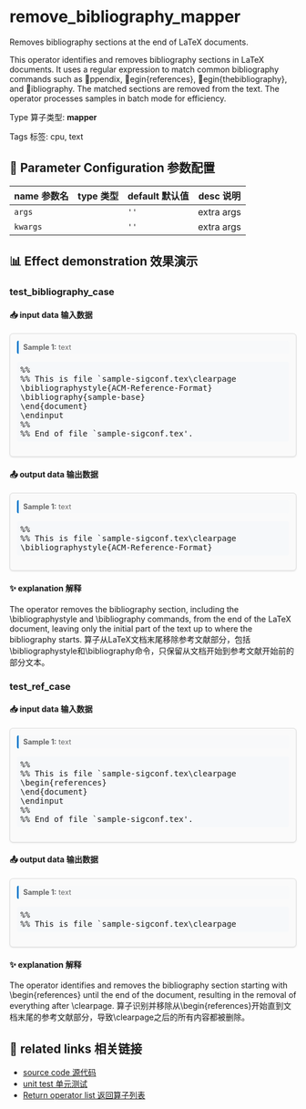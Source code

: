 # remove_bibliography_mapper

Removes bibliography sections at the end of LaTeX documents.

This operator identifies and removes bibliography sections in LaTeX documents. It uses a
regular expression to match common bibliography commands such as ppendix,
egin{references}, egin{thebibliography}, and ibliography. The matched sections are
removed from the text. The operator processes samples in batch mode for efficiency.

Type 算子类型: **mapper**

Tags 标签: cpu, text

## 🔧 Parameter Configuration 参数配置
| name 参数名 | type 类型 | default 默认值 | desc 说明 |
|--------|------|--------|------|
| `args` |  | `''` | extra args |
| `kwargs` |  | `''` | extra args |

## 📊 Effect demonstration 效果演示
### test_bibliography_case

#### 📥 input data 输入数据
<div class="sample-card" style="border:1px solid #ddd; padding:12px; margin:8px 0; border-radius:6px; background:#fafafa; box-shadow:0 1px 3px rgba(0,0,0,0.1);"><div class="sample-header" style="background:#f8f9fa; padding:4px 8px; margin-bottom:6px; border-radius:3px; font-size:0.9em; color:#666; border-left:3px solid #007acc;"><strong>Sample 1:</strong> text</div><pre style="padding:6px; background:#f6f8fa; border-radius:4px; overflow-x:auto; white-space:pre; word-wrap:normal;">%%
%% This is file `sample-sigconf.tex\clearpage
\bibliographystyle{ACM-Reference-Format}
\bibliography{sample-base}
\end{document}
\endinput
%%
%% End of file `sample-sigconf.tex&#x27;.
</pre></div>

#### 📤 output data 输出数据
<div class="sample-card" style="border:1px solid #ddd; padding:12px; margin:8px 0; border-radius:6px; background:#fafafa; box-shadow:0 1px 3px rgba(0,0,0,0.1);"><div class="sample-header" style="background:#f8f9fa; padding:4px 8px; margin-bottom:6px; border-radius:3px; font-size:0.9em; color:#666; border-left:3px solid #007acc;"><strong>Sample 1:</strong> text</div><pre style="padding:6px; background:#f6f8fa; border-radius:4px; overflow-x:auto; white-space:pre; word-wrap:normal;">%%
%% This is file `sample-sigconf.tex\clearpage
\bibliographystyle{ACM-Reference-Format}
</pre></div>

#### ✨ explanation 解释
The operator removes the bibliography section, including the \bibliographystyle and \bibliography commands, from the end of the LaTeX document, leaving only the initial part of the text up to where the bibliography starts.
算子从LaTeX文档末尾移除参考文献部分，包括\bibliographystyle和\bibliography命令，只保留从文档开始到参考文献开始前的部分文本。

### test_ref_case

#### 📥 input data 输入数据
<div class="sample-card" style="border:1px solid #ddd; padding:12px; margin:8px 0; border-radius:6px; background:#fafafa; box-shadow:0 1px 3px rgba(0,0,0,0.1);"><div class="sample-header" style="background:#f8f9fa; padding:4px 8px; margin-bottom:6px; border-radius:3px; font-size:0.9em; color:#666; border-left:3px solid #007acc;"><strong>Sample 1:</strong> text</div><pre style="padding:6px; background:#f6f8fa; border-radius:4px; overflow-x:auto; white-space:pre; word-wrap:normal;">%%
%% This is file `sample-sigconf.tex\clearpage
\begin{references}
\end{document}
\endinput
%%
%% End of file `sample-sigconf.tex&#x27;.
</pre></div>

#### 📤 output data 输出数据
<div class="sample-card" style="border:1px solid #ddd; padding:12px; margin:8px 0; border-radius:6px; background:#fafafa; box-shadow:0 1px 3px rgba(0,0,0,0.1);"><div class="sample-header" style="background:#f8f9fa; padding:4px 8px; margin-bottom:6px; border-radius:3px; font-size:0.9em; color:#666; border-left:3px solid #007acc;"><strong>Sample 1:</strong> text</div><pre style="padding:6px; background:#f6f8fa; border-radius:4px; overflow-x:auto; white-space:pre; word-wrap:normal;">%%
%% This is file `sample-sigconf.tex\clearpage
</pre></div>

#### ✨ explanation 解释
The operator identifies and removes the bibliography section starting with \begin{references} until the end of the document, resulting in the removal of everything after \clearpage.
算子识别并移除从\begin{references}开始直到文档末尾的参考文献部分，导致\clearpage之后的所有内容都被删除。


## 🔗 related links 相关链接
- [source code 源代码](../../../data_juicer/ops/mapper/remove_bibliography_mapper.py)
- [unit test 单元测试](../../../tests/ops/mapper/test_remove_bibliography_mapper.py)
- [Return operator list 返回算子列表](../../Operators.md)